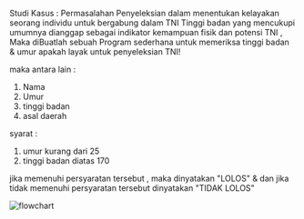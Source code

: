 Studi Kasus  : Permasalahan Penyeleksian dalam menentukan kelayakan seorang individu untuk bergabung dalam TNI
Tinggi badan yang mencukupi umumnya dianggap sebagai indikator kemampuan fisik dan potensi TNI ,
Maka diBuatlah sebuah Program sederhana untuk memeriksa tinggi badan & umur apakah layak untuk penyeleksian TNI!

maka antara lain :
1. Nama
2. Umur
3. tinggi badan
4. asal daerah

syarat  :
1. umur kurang dari 25
2. tinggi badan diatas 170

jika memenuhi persyaratan tersebut , maka dinyatakan "LOLOS" & dan jika tidak memenuhi persyaratan tersebut dinyatakan "TIDAK LOLOS"

![flowchart](https://github.com/rmdhniy/tugas_Algoritma1/assets/149497674/aee0ad69-0c3e-45be-a8f9-2b4c48ea93df)
